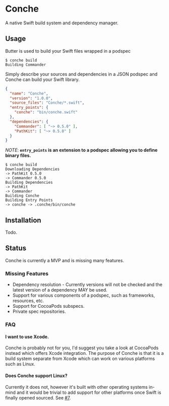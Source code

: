 # Conche

A native Swift build system and dependency manager.

## Usage

Butter is used to build your Swift files wrapped in a podspec

```shell
$ conche build
Building Commander
```

Simply describe your sources and dependencies in a JSON podspec and Conche can
build your Swift library.

```json
{
  "name": "Conche",
  "version": "1.0.0",
  "source_files": "Conche/*.swift",
  "entry_points": {
    "conche": "bin/conche.swift"
  },
  "dependencies": {
    "Commander": [ "~> 0.5.0" ],
    "PathKit": [ "~> 0.5.0" ]
  }
}
```

*NOTE*: **`entry_points` is an extension to a podspec allowing you to define binary files.**

```shell
$ conche build
Downloading Dependencies
-> PathKit 0.5.0
-> Commander 0.5.0
Building Dependencies
-> PathKit
-> Commander
Building Conche
Building Entry Points
-> conche -> .conche/bin/conche
```

## Installation

Todo.

## Status

Conche is currently a MVP and is missing many features.

### Missing Features

- Dependency resolution - Currently versions will not be checked and the latest
  version of a dependency MAY be used.
- Support for various components of a podspec, such as frameworks, resources,
  etc.
- Support for CocoaPods subspecs.
- Private spec repositories.

### FAQ

#### I want to use Xcode.

Conche is probably not for you, I'd suggest you take a look at CocoaPods
instead which offers Xcode integration. The purpose of Conche is that it is a
build system separate from Xcode which can work on various platforms such as
Linux.

#### Does Conche support Linux?

Currently it does not, however it's built with other operating systems
in-mind and it would be trivial to add support for other platforms once Swift
is finally opened sourced. See [#7](https://github.com/kylef/Conche/issues/7).

